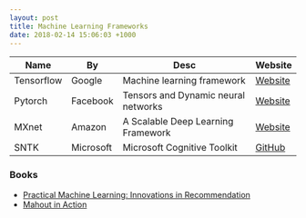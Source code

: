 ```yaml
---
layout: post
title: Machine Learning Frameworks
date: 2018-02-14 15:06:03 +1000
---
```


Name | By | Desc | Website
--- | --- | --- | ---
Tensorflow | Google | Machine learning framework | [Website](https://www.tensorflow.org/)
Pytorch | Facebook | Tensors and Dynamic neural networks | [Website](http://pytorch.org/)
MXnet | Amazon | A Scalable Deep Learning Framework | [Website](https://mxnet.apache.org/)
SNTK | Microsoft | Microsoft Cognitive Toolkit | [GitHub](https://github.com/Microsoft/CNTK)



### Books
* [Practical Machine Learning: Innovations in Recommendation](https://www.amazon.com/Practical-Machine-Learning-Innovations-Recommendation-ebook/dp/B00JRHVNT4/ref=sr_1_fkmr0_3?ie=UTF8&qid=1534062286&sr=8-3-fkmr0&keywords=Mahout+in+Action)
* [Mahout in Action](https://www.amazon.com/Mahout-Action-Sean-Owen/dp/1935182684/ref=sr_1_1?ie=UTF8&qid=1534062286&sr=8-1&keywords=Mahout+in+Action)
